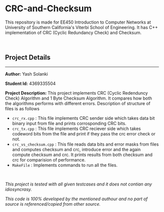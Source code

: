 # CRC-and-Checksum

This repository is made for EE450 Introduction to Computer Networks at University of Southern California's Viterbi School of Engineering. It has C++ implementation of CRC (Cyclic Redundancy Check) and Checksum.

<br/>

## Project Details

---

**Author:** Yash Solanki

**Student Id:** 4369335504

**Project Description:** This project implements CRC (Cyclic Redenduncy Check) Algorithm and 1 Byte Checksum Algorithm. It compares how both the algorithms performs with different errors. Description of structure of files is as follows

-   `crc_rx.cpp` : This file implements CRC sender side which takes data bit binary input from file and prints corrosponding CRC bits.
-   `crc_tx.cpp` : This file implements CRC reciever side which takes codeword bits from the file and print if they pass the crc error check or not.
-   `crc_vs_checksum.cpp` : This file reads data bits and error masks from files and computes checksum and crc, introduce error and the again compute checksum and crc. It prints results from both checksum and crc for comparision of performance.
-   `MakeFile` : Implements commands to run all the files.

<br/>

_This project is tested with all given testcases and it does not contian any idiosyncrasy._

_This code is 100% developed by the mentioned authour and no part of source is referenced/copied from other source._
